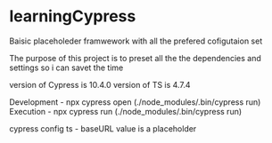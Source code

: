 # learningCypress

Baisic placeholeder framwework with all the prefered cofigutaion set

The purpose of this project is to preset all the the dependencies and settings so i can savet the time 

version of Cypress is 10.4.0
version of TS is 4.7.4

Development - npx cypress open (./node_modules/.bin/cypress run)
Execution - npx cypress run (./node_modules/.bin/cypress run)

cypress config ts - baseURL value is a placeholder